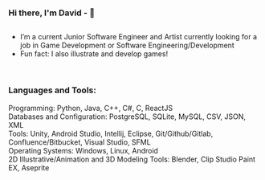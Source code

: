 ### Hi there, I'm David - 👋

## 

- I’m a current Junior Software Engineer and Artist currently looking for a job in Game Development or Software Engineering/Development
- Fun fact: I also illustrate and develop games!
<br />

### Languages and Tools:

Programming: Python, Java, C++, C#, C, ReactJS
<br />
Databases and Configuration: PostgreSQL, SQLite, MySQL, CSV, JSON, XML
<br />
Tools: Unity, Android Studio, Intellij, Eclipse,  Git/Github/Gitlab, Confluence/Bitbucket, Visual Studio, SFML
<br />
Operating Systems: Windows, Linux, Android
<br />
2D Illustrative/Animation and 3D Modeling Tools: Blender, Clip Studio Paint EX, Aseprite
<br />
